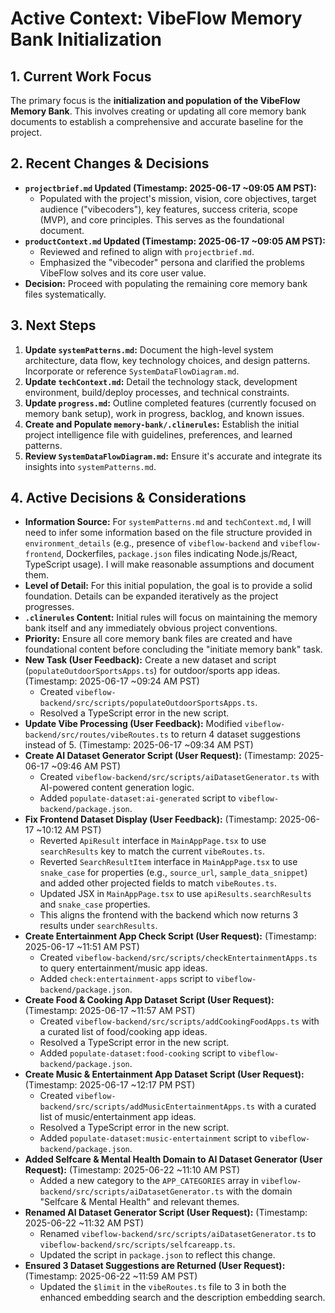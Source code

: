 # Active Context: VibeFlow Memory Bank Initialization

## 1. Current Work Focus
The primary focus is the **initialization and population of the VibeFlow Memory Bank**. This involves creating or updating all core memory bank documents to establish a comprehensive and accurate baseline for the project.

## 2. Recent Changes & Decisions
*   **`projectbrief.md` Updated (Timestamp: 2025-06-17 ~09:05 AM PST):**
    *   Populated with the project's mission, vision, core objectives, target audience ("vibecoders"), key features, success criteria, scope (MVP), and core principles. This serves as the foundational document.
*   **`productContext.md` Updated (Timestamp: 2025-06-17 ~09:05 AM PST):**
    *   Reviewed and refined to align with `projectbrief.md`.
    *   Emphasized the "vibecoder" persona and clarified the problems VibeFlow solves and its core user value.
*   **Decision:** Proceed with populating the remaining core memory bank files systematically.

## 3. Next Steps
1.  **Update `systemPatterns.md`:** Document the high-level system architecture, data flow, key technology choices, and design patterns. Incorporate or reference `SystemDataFlowDiagram.md`.
2.  **Update `techContext.md`:** Detail the technology stack, development environment, build/deploy processes, and technical constraints.
3.  **Update `progress.md`:** Outline completed features (currently focused on memory bank setup), work in progress, backlog, and known issues.
4.  **Create and Populate `memory-bank/.clinerules`:** Establish the initial project intelligence file with guidelines, preferences, and learned patterns.
5.  **Review `SystemDataFlowDiagram.md`:** Ensure it's accurate and integrate its insights into `systemPatterns.md`.

## 4. Active Decisions & Considerations
*   **Information Source:** For `systemPatterns.md` and `techContext.md`, I will need to infer some information based on the file structure provided in `environment_details` (e.g., presence of `vibeflow-backend` and `vibeflow-frontend`, Dockerfiles, `package.json` files indicating Node.js/React, TypeScript usage). I will make reasonable assumptions and document them.
*   **Level of Detail:** For this initial population, the goal is to provide a solid foundation. Details can be expanded iteratively as the project progresses.
*   **`.clinerules` Content:** Initial rules will focus on maintaining the memory bank itself and any immediately obvious project conventions.
*   **Priority:** Ensure all core memory bank files are created and have foundational content before concluding the "initiate memory bank" task.
*   **New Task (User Feedback):** Create a new dataset and script (`populateOutdoorSportsApps.ts`) for outdoor/sports app ideas. (Timestamp: 2025-06-17 ~09:24 AM PST)
    *   Created `vibeflow-backend/src/scripts/populateOutdoorSportsApps.ts`.
    *   Resolved a TypeScript error in the new script.
*   **Update Vibe Processing (User Feedback):** Modified `vibeflow-backend/src/routes/vibeRoutes.ts` to return 4 dataset suggestions instead of 5. (Timestamp: 2025-06-17 ~09:34 AM PST)
*   **Create AI Dataset Generator Script (User Request):** (Timestamp: 2025-06-17 ~09:46 AM PST)
    *   Created `vibeflow-backend/src/scripts/aiDatasetGenerator.ts` with AI-powered content generation logic.
    *   Added `populate-dataset:ai-generated` script to `vibeflow-backend/package.json`.
*   **Fix Frontend Dataset Display (User Feedback):** (Timestamp: 2025-06-17 ~10:12 AM PST)
    *   Reverted `ApiResult` interface in `MainAppPage.tsx` to use `searchResults` key to match the current `vibeRoutes.ts`.
    *   Reverted `SearchResultItem` interface in `MainAppPage.tsx` to use `snake_case` for properties (e.g., `source_url`, `sample_data_snippet`) and added other projected fields to match `vibeRoutes.ts`.
    *   Updated JSX in `MainAppPage.tsx` to use `apiResults.searchResults` and `snake_case` properties.
    *   This aligns the frontend with the backend which now returns 3 results under `searchResults`.
*   **Create Entertainment App Check Script (User Request):** (Timestamp: 2025-06-17 ~11:51 AM PST)
    *   Created `vibeflow-backend/src/scripts/checkEntertainmentApps.ts` to query entertainment/music app ideas.
    *   Added `check:entertainment-apps` script to `vibeflow-backend/package.json`.
*   **Create Food & Cooking App Dataset Script (User Request):** (Timestamp: 2025-06-17 ~11:57 AM PST)
    *   Created `vibeflow-backend/src/scripts/addCookingFoodApps.ts` with a curated list of food/cooking app ideas.
    *   Resolved a TypeScript error in the new script.
    *   Added `populate-dataset:food-cooking` script to `vibeflow-backend/package.json`.
*   **Create Music & Entertainment App Dataset Script (User Request):** (Timestamp: 2025-06-17 ~12:17 PM PST)
    *   Created `vibeflow-backend/src/scripts/addMusicEntertainmentApps.ts` with a curated list of music/entertainment app ideas.
    *   Resolved a TypeScript error in the new script.
    *   Added `populate-dataset:music-entertainment` script to `vibeflow-backend/package.json`.
*   **Added Selfcare & Mental Health Domain to AI Dataset Generator (User Request):** (Timestamp: 2025-06-22 ~11:10 AM PST)
    *   Added a new category to the `APP_CATEGORIES` array in `vibeflow-backend/src/scripts/aiDatasetGenerator.ts` with the domain "Selfcare & Mental Health" and relevant themes.
*   **Renamed AI Dataset Generator Script (User Request):** (Timestamp: 2025-06-22 ~11:32 AM PST)
    *   Renamed `vibeflow-backend/src/scripts/aiDatasetGenerator.ts` to `vibeflow-backend/src/scripts/selfcareapp.ts`.
    *   Updated the script in `package.json` to reflect this change.
*   **Ensured 3 Dataset Suggestions are Returned (User Request):** (Timestamp: 2025-06-22 ~11:59 AM PST)
    *   Updated the `$limit` in the `vibeRoutes.ts` file to 3 in both the enhanced embedding search and the description embedding search.

